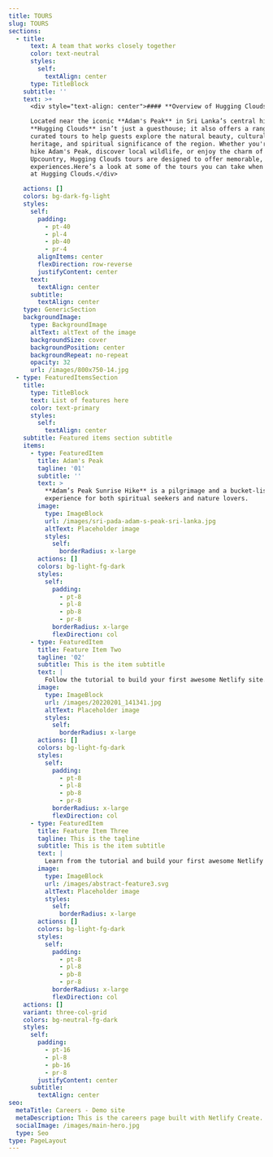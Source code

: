 ```yaml
---
title: TOURS
slug: TOURS
sections:
  - title:
      text: A team that works closely together
      color: text-neutral
      styles:
        self:
          textAlign: center
      type: TitleBlock
    subtitle: ''
    text: >+
      <div style="text-align: center">#### **Overview of Hugging Clouds Tours:**

      Located near the iconic **Adam's Peak** in Sri Lanka’s central highlands,
      **Hugging Clouds** isn’t just a guesthouse; it also offers a range of
      curated tours to help guests explore the natural beauty, cultural
      heritage, and spiritual significance of the region. Whether you're here to
      hike Adam's Peak, discover local wildlife, or enjoy the charm of the
      Upcountry, Hugging Clouds tours are designed to offer memorable, enriching
      experiences.Here’s a look at some of the tours you can take when staying
      at Hugging Clouds.</div>

    actions: []
    colors: bg-dark-fg-light
    styles:
      self:
        padding:
          - pt-40
          - pl-4
          - pb-40
          - pr-4
        alignItems: center
        flexDirection: row-reverse
        justifyContent: center
      text:
        textAlign: center
      subtitle:
        textAlign: center
    type: GenericSection
    backgroundImage:
      type: BackgroundImage
      altText: altText of the image
      backgroundSize: cover
      backgroundPosition: center
      backgroundRepeat: no-repeat
      opacity: 32
      url: /images/800x750-14.jpg
  - type: FeaturedItemsSection
    title:
      type: TitleBlock
      text: List of features here
      color: text-primary
      styles:
        self:
          textAlign: center
    subtitle: Featured items section subtitle
    items:
      - type: FeaturedItem
        title: Adam's Peak
        tagline: '01'
        subtitle: ''
        text: >
          **Adam’s Peak Sunrise Hike** is a pilgrimage and a bucket-list
          experience for both spiritual seekers and nature lovers. 
        image:
          type: ImageBlock
          url: /images/sri-pada-adam-s-peak-sri-lanka.jpg
          altText: Placeholder image
          styles:
            self:
              borderRadius: x-large
        actions: []
        colors: bg-light-fg-dark
        styles:
          self:
            padding:
              - pt-8
              - pl-8
              - pb-8
              - pr-8
            borderRadius: x-large
            flexDirection: col
      - type: FeaturedItem
        title: Feature Item Two
        tagline: '02'
        subtitle: This is the item subtitle
        text: |
          Follow the tutorial to build your first awesome Netlify site.
        image:
          type: ImageBlock
          url: /images/20220201_141341.jpg
          altText: Placeholder image
          styles:
            self:
              borderRadius: x-large
        actions: []
        colors: bg-light-fg-dark
        styles:
          self:
            padding:
              - pt-8
              - pl-8
              - pb-8
              - pr-8
            borderRadius: x-large
            flexDirection: col
      - type: FeaturedItem
        title: Feature Item Three
        tagline: This is the tagline
        subtitle: This is the item subtitle
        text: |
          Learn from the tutorial and build your first awesome Netlify site.
        image:
          type: ImageBlock
          url: /images/abstract-feature3.svg
          altText: Placeholder image
          styles:
            self:
              borderRadius: x-large
        actions: []
        colors: bg-light-fg-dark
        styles:
          self:
            padding:
              - pt-8
              - pl-8
              - pb-8
              - pr-8
            borderRadius: x-large
            flexDirection: col
    actions: []
    variant: three-col-grid
    colors: bg-neutral-fg-dark
    styles:
      self:
        padding:
          - pt-16
          - pl-8
          - pb-16
          - pr-8
        justifyContent: center
      subtitle:
        textAlign: center
seo:
  metaTitle: Careers - Demo site
  metaDescription: This is the careers page built with Netlify Create.
  socialImage: /images/main-hero.jpg
  type: Seo
type: PageLayout
---
```

